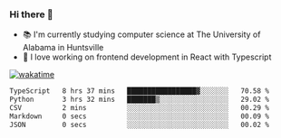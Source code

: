 ### Hi there 👋

- 📚 I'm currently studying computer science at The University of Alabama in Huntsville
- 🔭 I love working on frontend development in React with Typescript

[![wakatime](https://wakatime.com/badge/user/b5c44ac9-032b-4e67-a6d5-1044b80d90bd.svg)](https://wakatime.com/@b5c44ac9-032b-4e67-a6d5-1044b80d90bd)

<!--START_SECTION:waka-->

```txt
TypeScript   8 hrs 37 mins   █████████████████▓░░░░░░░   70.58 %
Python       3 hrs 32 mins   ███████▒░░░░░░░░░░░░░░░░░   29.02 %
CSV          2 mins          ░░░░░░░░░░░░░░░░░░░░░░░░░   00.29 %
Markdown     0 secs          ░░░░░░░░░░░░░░░░░░░░░░░░░   00.09 %
JSON         0 secs          ░░░░░░░░░░░░░░░░░░░░░░░░░   00.02 %
```

<!--END_SECTION:waka-->

<!--
**salsajeries/salsajeries** is a ✨ _special_ ✨ repository because its `README.md` (this file) appears on your GitHub profile.

Here are some ideas to get you started:

- 🔭 I’m currently working on ...
- 🌱 I’m currently learning ...
- 👯 I’m looking to collaborate on ...
- 🤔 I’m looking for help with ...
- 💬 Ask me about ...
- 📫 How to reach me: ...
- 😄 Pronouns: ...
- ⚡ Fun fact: ...
-->
